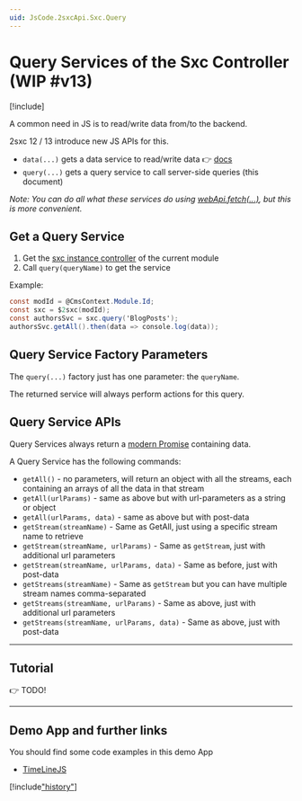 ```yaml
---
uid: JsCode.2sxcApi.Sxc.Query
---
```


# Query Services of the Sxc Controller (WIP #v13)

[!include[](~/basics/stack/_shared-float-summary.md)]
<style>.context-box-summary .interact-2sxc { visibility: visible; } </style>

A common need in JS is to read/write data from/to the backend. 

2sxc 12 / 13 introduce new JS APIs for this. 

* `data(...)` gets a data service to read/write data 👉 [docs](xref:JsCode.2sxcApi.Sxc.Data)
* `query(...)` gets a query service to call server-side queries (this document)

_Note: You can do all what these services do using [webApi.fetch(...)](xref:JsCode.2sxcApi.Sxc.WebApi.Fetch), but this is more convenient._

## Get a Query Service

1. Get the [sxc instance controller](xref:JsCode.2sxcApi.Sxc.Index) of the current module
1. Call `query(queryName)` to get the service

Example:

```csharp
const modId = @CmsContext.Module.Id;
const sxc = $2sxc(modId);
const authorsSvc = sxc.query('BlogPosts');
authorsSvc.getAll().then(data => console.log(data));
```

## Query Service Factory Parameters

The `query(...)` factory just has one parameter: the `queryName`. 

The returned service will always perform actions for this query. 

## Query Service APIs

Query Services always return a [modern Promise](https://developer.mozilla.org/en-US/docs/Web/JavaScript/Reference/Global_Objects/Promise) containing data. 

A Query Service has the following commands:

* `getAll()` - no parameters, will return an object with all the streams, each containing an arrays of all the data in that stream
* `getAll(urlParams)` - same as above but with url-parameters as a string or object
* `getAll(urlParams, data)` - same as above but with post-data
* `getStream(streamName)` - Same as GetAll, just using a specific stream name to retrieve
* `getStream(streamName, urlParams)` - Same as `getStream`, just with additional url parameters
* `getStream(streamName, urlParams, data)` - Same as before, just with post-data
* `getStreams(streamName)` - Same as `getStream` but you can have multiple stream names comma-separated
* `getStreams(streamName, urlParams)` - Same as above, just with additional url parameters
* `getStreams(streamName, urlParams, data)` - Same as above, just with post-data


---
## Tutorial

👉 TODO!

---

## Demo App and further links

You should find some code examples in this demo App
* [TimeLineJS](xref:App.TimelineJs)

[!include["history"](_data-history.md)]